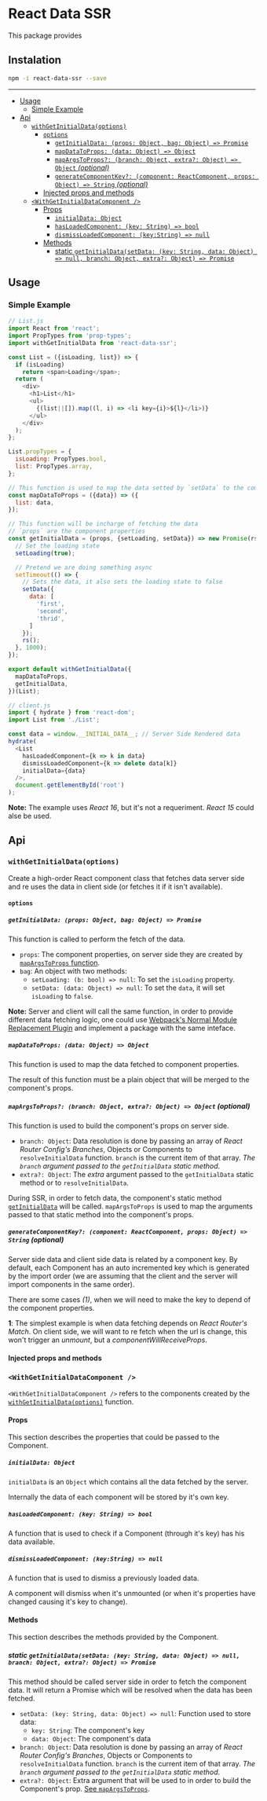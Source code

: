 # React Data SSR

This package provides 

## Instalation

```bash
npm -i react-data-ssr --save
```

---

<!-- START doctoc generated TOC please keep comment here to allow auto update -->
<!-- DON'T EDIT THIS SECTION, INSTEAD RE-RUN doctoc TO UPDATE -->


- [Usage](#usage)
  - [Simple Example](#simple-example)
- [Api](#api)
  - [`withGetInitialData(options)`](#withgetinitialdataoptions)
    - [`options`](#options)
      - [`getInitialData: (props: Object, bag: Object) => Promise`](#getinitialdata-props-object-bag-object--promise)
      - [`mapDataToProps: (data: Object) => Object`](#mapdatatoprops-data-object--object)
      - [`mapArgsToProps?: (branch: Object, extra?: Object) => Object` _(optional)_](#mapargstoprops-branch-object-extra-object--object-_optional_)
      - [`generateComponentKey?: (component: ReactComponent, props: Object) => String`  _(optional)_](#generatecomponentkey-component-reactcomponent-props-object--string--_optional_)
    - [Injected props and methods](#injected-props-and-methods)
  - [`<WithGetInitialDataComponent />`](#withgetinitialdatacomponent-)
    - [Props](#props)
      - [`initialData: Object`](#initialdata-object)
      - [`hasLoadedComponent: (key: String) => bool`](#hasloadedcomponent-key-string--bool)
      - [`dismissLoadedComponent: (key:String) => null`](#dismissloadedcomponent-keystring--null)
    - [Methods](#methods)
      - [static `getInitialData(setData: (key: String, data: Object) => null, branch: Object, extra?: Object) => Promise`](#static-getinitialdatasetdata-key-string-data-object--null-branch-object-extra-object--promise)

<!-- END doctoc generated TOC please keep comment here to allow auto update -->

## Usage

### Simple Example

```js
// List.js
import React from 'react';
import PropTypes from 'prop-types';
import withGetInitialData from 'react-data-ssr';

const List = ({isLoading, list}) => {
  if (isLoading)
    return <span>Loading</span>;
  return (
    <div>
      <h1>List</h1>
      <ul>
        {(list||[]).map((l, i) => <li key={i}>${l}</li>)}
      </ul>
    </div>
  );
};

List.propTypes = {
  isLoading: PropTypes.bool,
  list: PropTypes.array,
};

// This function is used to map the data setted by `setData` to the component properties
const mapDataToProps = ({data}) => ({
  list: data,
});

// This function will be incharge of fetching the data
// `props` are the component properties
const getInitialData = (props, {setLoading, setData}) => new Promise(rs => {
  // Set the loading state
  setLoading(true);

  // Pretend we are doing something async
  setTimeout(() => {
    // Sets the data, it also sets the loading state to false
    setData({
      data: [
        'first',
        'second',
        'thrid',
      ]
    });
    rs();
  }, 1000);
});

export default withGetInitialData({
  mapDataToProps,
  getInitialData,
})(List);

// client.js
import { hydrate } from 'react-dom';
import List from './List';

const data = window.__INITIAL_DATA__; // Server Side Rendered data
hydrate(
  <List
    hasLoadedComponent={k => k in data}
    dismissLoadedComponent={k => delete data[k]}
    initialData={data}
  />,
  document.getElementById('root')
);
```

**Note:** The example uses _React 16_, but it's not a requeriment. _React 15_ could alse be used.

## Api

### `withGetInitialData(options)`

Create a high-order React component class that fetches data server side and re uses the data in client side (or fetches it if it isn't available).

#### `options`

##### `getInitialData: (props: Object, bag: Object) => Promise`

This function is called to perform the fetch of the data.

- `props`: The component properties, on server side they are created by [`mapArgsToProps` function](#mapargstoprops-branch-object-extra-object--object-_optional_).
- `bag`: An object with two methods:
  - `setLoading: (b: bool) => null`: To set the `isLoading` property.
  - `setData: (data: Object) => null`: To set the `data`, it will set `isLoading` to `false`.

**Note:** Server and client will call the same function, in order to provide different data fetching logic, one could use [Webpack's Normal Module Replacement Plugin](https://webpack.js.org/plugins/normal-module-replacement-plugin/) and implement a package with the same inteface.

##### `mapDataToProps: (data: Object) => Object`

This function is used to map the data fetched to component properties.

The result of this function must be a plain object that will be merged to the component's props.

##### `mapArgsToProps?: (branch: Object, extra?: Object) => Object` _(optional)_

This function is used to build the component's props on server side.

- `branch: Object`: Data resolution is done by passing an array of _React Router Config's Branches_, Objects or Components to `resolveInitialData` function. `branch` is the current item of that array. _The `branch` argument passed to the `getInitialData` static method_.
- `extra?: Object`: The _extra_ argument passed to the `getInitialData` static method or to `resolveInitialData`.

During SSR, in order to fetch data, the component's static method [`getInitialData`](#static-getinitialdatasetdata-key-string-data-object--null-args--promise) will be called. `mapArgsToProps` is used to map the arguments passed to that static method into the component's props.

##### `generateComponentKey?: (component: ReactComponent, props: Object) => String`  _(optional)_

Server side data and client side data is related by a component key. By default, each Component has an auto incremented key which is generated by the import order (we are assuming that the client and the server will import components in the same order).

There are some cases _(1)_, when we will need to make the key to depend of the component properties.

**1**: The simplest example is when data fetching depends on _React Router's Match_. On client side, we will want to re fetch when the url is change, this won't trigger an _unmount_, but a _componentWillReceiveProps_.

<!-- XXX: Now the keys are used to compare if something has changed, isn't it better to implement a shouldFetch function and only using the keys to relate server/client-side data? -->

#### Injected props and methods

### `<WithGetInitialDataComponent />`

`<WithGetInitialDataComponent />` refers to the components created by the [`withGetInitialData(options)`](#withgetinitialdataoptions) function.

#### Props

This section describes the properties that could be passed to the Component.

##### `initialData: Object`

`initialData` is an `Object` which contains all the data fetched by the server.

Internally the data of each component will be stored by it's own key.

##### `hasLoadedComponent: (key: String) => bool`

A function that is used to check if a Component (through it's key) has his data available.

<!-- XXX: Really this has no sense, if we are forcing `initialData` to be an Object and fetching it by initialData[key], it has no sense to use a special function in order to check if the data has been loaded-->

##### `dismissLoadedComponent: (key:String) => null`

A function that is used to dismiss a previously loaded data.

A component will dismiss when it's unmounted (or when it's properties have changed causing it's key to change).

#### Methods

This section describes the methods provided by the Component.

##### static `getInitialData(setData: (key: String, data: Object) => null, branch: Object, extra?: Object) => Promise`

This method should be called server side in order to fetch the component data. It will return a Promise which will be resolved when the data has been fetched.

- `setData: (key: String, data: Object) => null`: Function used to store data:
  - `key: String`: The component's key
  - `data: Object`: The component's data
- `branch: Object`: Data resolution is done by passing an array of _React Router Config's Branches_, Objects or Components to `resolveInitialData` function. `branch` is the current item of that array. _The `branch` argument passed to the `getInitialData` static method_.
- `extra?: Object`: Extra argument that will be used to in order to build the Component's prop. [See `mapArgsToProps`](#mapargstoprops-branch-object-extra-object--object-_optional_).

